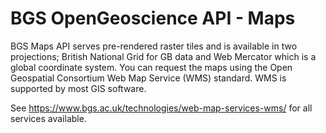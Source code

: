 # BGS OpenGeoscience API - Maps

BGS Maps API serves pre-rendered raster tiles and is available in two projections; British National Grid for GB data and Web Mercator which is a global coordinate system. You can request the maps using the Open Geospatial Consortium Web Map Service (WMS) standard. WMS is supported by most GIS software.

See https://www.bgs.ac.uk/technologies/web-map-services-wms/ for all services available.
